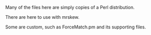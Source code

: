 
Many of the files here are simply copies of a Perl distribution.  

There are here to use with mrskew.

Some are custom, such as ForceMatch.pm and its supporting files.


